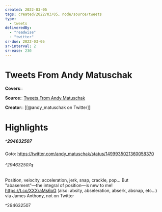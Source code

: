 ```yaml
---
created: 2022-03-05
tags: created/2022/03/05, node/source/tweets
type: 
  - tweets
deliveredBy: 
  - "readwise"
  - "twitter"
sr-due: 2022-03-05
sr-interval: 2
sr-ease: 230
---
```

# Tweets From Andy Matuschak

**Covers**:: 

**Source**:: [Tweets From Andy Matuschak](https://twitter.com/andy_matuschak)

**Creator**:: [[@andy_matuschak on Twitter]]

# Highlights
##### ^294632507


Goto: https://twitter.com/andy_matuschak/status/1499935021360058370  

###### ^294632507q

Position, velocity, acceleration, jerk, snap, crackle, pop…
But "abasement"—the integral of position—is new to me! https://t.co/XXXraMs6oG (also: absity, abseleration, abserk, absnap, etc…)
via James Anthony, not on Twitter 

^294632507

